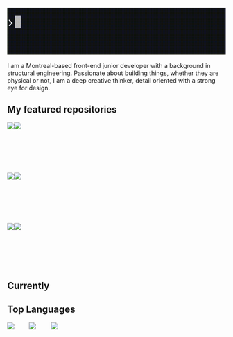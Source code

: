 ![console.log](https://github.com/Samy0412/Samy0412/blob/master/console.log%20gif.gif?raw=true)

I am a Montreal-based front-end junior developer with a background in structural engineering. Passionate about building things, whether they are physical or not, I am a deep creative thinker, detail oriented with a strong eye for design. 

## My featured repositories

<a href="https://github.com/Samy0412/Neighbourhood-App">
  <img align="left" src="https://github-readme-stats.vercel.app/api/pin/?username=Samy0412&repo=Neighbourhood-App" />
</a>
<a href="https://github.com/Samy0412/scheduler">
  <img align="left" src="https://github-readme-stats.vercel.app/api/pin/?username=Samy0412&repo=scheduler" />
</a>

<br><br><br><br><br><br>

<a href="https://github.com/Samy0412/MyfleaMarket">
  <img align="left" src="https://github-readme-stats.vercel.app/api/pin/?username=Samy0412&repo=MyfleaMarket" />
</a>

<a href="https://github.com/Samy0412/tweeter">
  <img align="left" src="https://github-readme-stats.vercel.app/api/pin/?username=Samy0412&repo=tweeter" />
</a>

<br><br><br><br><br><br>

<a href="https://github.com/Samy0412/tinyapp">
  <img align="left" src="https://github-readme-stats.vercel.app/api/pin/?username=Samy0412&repo=tinyapp" />
</a>

<a href="https://github.com/Samy0412/jungle">
  <img align="left" src="https://github-readme-stats.vercel.app/api/pin/?username=Samy0412&repo=jungle" />
</a>

<br><br><br><br><br><br>

## Currently




## Top Languages


<img align="left" src="https://oddblogger.com/wp-content/uploads/2020/07/javasript-logo.png" width="10%"/>
<img align="left" src="https://oddblogger.com/wp-content/uploads/2020/07/ruby-logo.png" width="10%"/>
<img align="left" src="https://oddblogger.com/wp-content/uploads/2020/07/react-logo.png" width="15%"/>



<!--
**Samy0412/Samy0412** is a ✨ _special_ ✨ repository because its `README.md` (this file) appears on your GitHub profile.

Here are some ideas to get you started:

- 🔭 I’m currently working on ...
- 🌱 I’m currently learning ...
- 👯 I’m looking to collaborate on ...
- 🤔 I’m looking for help with ...
- 💬 Ask me about ...
- 📫 How to reach me: ...
- 😄 Pronouns: ...
- ⚡ Fun fact: ...
-->
